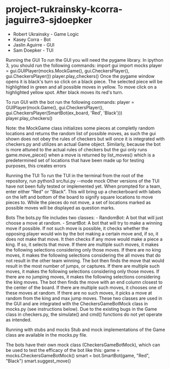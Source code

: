 # project-rukrainsky-kcorra-jaguirre3-sjdoepker

- Robert Ukrainsky - Game Logic
- Kasey Corra - Bot
- Jaslin Aguirre - GUI
- Sam Doepker - TUI

Running the GUI
To run the GUI you will need the pygame library. 
In ipython 3, you should run the following commands:
import gui
import mocks
player = gui.GUIPlayer(mocks.MockGame(), gui.CheckersPlayer(), gui.CheckersPlayer())
player.play_checkers()
Once the pygame window opens it is black's turn so click on a black piece. The selected
piece will be highlighted in green and all possible moves in yellow. To move click
on a highlighted yellow spot. After black moves its red's turn.

To run GUI with the bot run the following commands:
player = GUIPlayer(mock.Game(), gui.CheckersPlayer(), gui.CheckersPlayer(SmartBot(ex_board, 'Red', 'Black')))
player.play_checkers()

Note: the MockGame class initializes some pieces at completly random locations and
returns the random list of possible moves, as such the gui shown does not obey the rules
of checkers but will once it is integrated with checkers.py and utilizes an actual
Game object. Similarly, because the bot is more attuned to the actual rules of checkers but
the gui only runs game.move_piece() when a move is returned by list_moves() which is a
predetermined set of locations that have been made up for testing purposes, this creates errors


Running the TUI
To run the TUI in the terminal from the root of the repository, 
run python3 src/tui.py --mode mock
Other versions of the TUI have not been fully tested or implemented yet. When
prompted for a team, enter either "Red" or "Black".
This will bring up a checkerboard with labels on the left and bottom of the board
to signify square locations to move pieces to. While the pieces do not move,
a set of locations marked as possible moves will be displayed as question marks.

Bots
The bots.py file includes two classes:
    - RandomBot: A bot that will just choose a move at random. 
    - SmartBot: A bot that will try to make a winning move if possible. If not such move is possible, it checks whether the opposing player would win by the bot making a certain move and, if so, it does not make that move. 
    It then checks if any move would make a piece a king. If so, it selects that move. If there are multiple such moves, it makes the following selections considering only those moves. If there are no king moves, it makes the following selections considering the all moves that do not result in the other team winning.
    The bot then finds the move that would result in the most number of jumps, or captures. If there are multiple such moves, it makes the following selections considering only those moves. If there are no jumping moves, it makes the following selections considering the king moves.
    The bot then finds the move with an end column closest to the center of the board. If there are multiple such moves, it chooses one of these moves at random. If there are no such moves, it picks a move at random from the king and max jump moves.
These two classes are used in the GUI and are integrated with the CheckersGameBotMock class in mocks.py (see instructions below). Due to the existing bugs in the Game class in checkers.py, the simulate() and cmd() functions do not yet operate as intended. 

Running with stubs and mocks
Stub and mock implementations of the Game class are available in the mocks.py file. 

The bots have their own mock class (CheckersGameBotMock), which can be used to test the efficacy of the bot like this:
    game = mocks.CheckersGameBotMock()
    smart = bot.SmartBot(game, "Red", "Black")
    smart.suggest_move()

